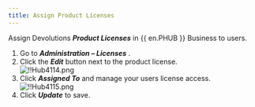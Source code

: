 ```yaml
---
title: Assign Product Licenses
---
```

Assign Devolutions ***Product Licenses*** in {{ en.PHUB }} Business to users.  

1. Go to ***Administration – Licenses*** . 
1. Click the ***Edit*** button next to the product license.  
![!!Hub4114.png](https://webdevolutions.azureedge.net/docs/en/hub/Hub4114.png) 
1. Click ***Assigned To*** and manage your users license access.  
![!!Hub4115.png](https://webdevolutions.azureedge.net/docs/en/hub/Hub4115.png) 
1. Click ***Update*** to save. 

